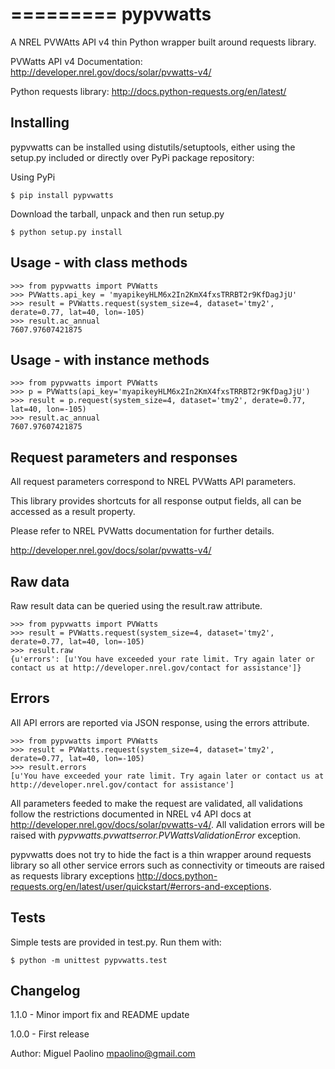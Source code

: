 =========
pypvwatts
=========

A NREL PVWAtts API v4 thin Python wrapper built around requests library.


PVWatts API v4 Documentation: <http://developer.nrel.gov/docs/solar/pvwatts-v4/>

Python requests library: <http://docs.python-requests.org/en/latest/>


Installing
----------

pypvwatts can be installed using distutils/setuptools, either using the setup.py included or directly over PyPi package repository:


Using PyPi


    $ pip install pypvwatts


Download the tarball, unpack and then run setup.py


    $ python setup.py install


Usage - with class methods
--------------------------


    >>> from pypvwatts import PVWatts
    >>> PVWatts.api_key = 'myapikeyHLM6x2In2KmX4fxsTRRBT2r9KfDagJjU'
    >>> result = PVWatts.request(system_size=4, dataset='tmy2', derate=0.77, lat=40, lon=-105)
    >>> result.ac_annual
    7607.97607421875    

Usage - with instance methods
-----------------------------


    >>> from pypvwatts import PVWatts
    >>> p = PVWatts(api_key='myapikeyHLM6x2In2KmX4fxsTRRBT2r9KfDagJjU')
    >>> result = p.request(system_size=4, dataset='tmy2', derate=0.77, lat=40, lon=-105)
    >>> result.ac_annual
    7607.97607421875    


Request parameters and responses
--------------------------------

All request parameters correspond to NREL PVWatts API parameters.

This library provides shortcuts for all response output fields, all can be
accessed as a result property.

Please refer to NREL PVWatts documentation for further details.

http://developer.nrel.gov/docs/solar/pvwatts-v4/

Raw data
--------

Raw result data can be queried using the result.raw attribute.


    >>> from pypvwatts import PVWatts
    >>> result = PVWatts.request(system_size=4, dataset='tmy2', derate=0.77, lat=40, lon=-105)
    >>> result.raw
    {u'errors': [u'You have exceeded your rate limit. Try again later or contact us at http://developer.nrel.gov/contact for assistance']}


Errors
------

All API errors are reported via JSON response, using the errors attribute.


    >>> from pypvwatts import PVWatts
    >>> result = PVWatts.request(system_size=4, dataset='tmy2', derate=0.77, lat=40, lon=-105)
    >>> result.errors
    [u'You have exceeded your rate limit. Try again later or contact us at http://developer.nrel.gov/contact for assistance']


All parameters feeded to make the request are validated, all validations follow the restrictions documented in NREL v4 API docs at <http://developer.nrel.gov/docs/solar/pvwatts-v4/>.  All validation errors will be raised with *pypvwatts.pvwattserror.PVWattsValidationError* exception.

pypvwatts does not try to hide the fact is a thin wrapper around requests library so all other service errors such as connectivity or timeouts are raised as requests library exceptions <http://docs.python-requests.org/en/latest/user/quickstart/#errors-and-exceptions>.


Tests
-----

Simple tests are provided in test.py. Run them with:

    $ python -m unittest pypvwatts.test

Changelog
---------

1.1.0 - Minor import fix and README update

1.0.0 - First release

Author: Miguel Paolino <mpaolino@gmail.com>
